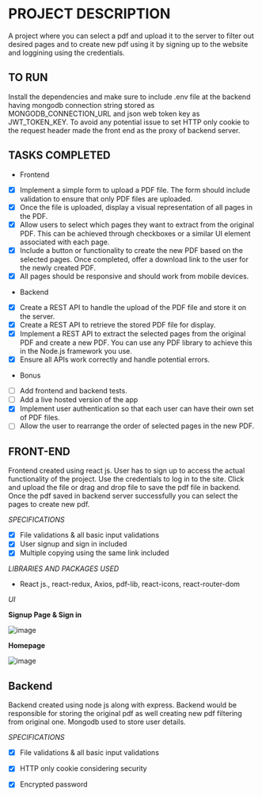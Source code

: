 # PROJECT DESCRIPTION

A project where you can select a pdf and upload it to the server to filter out desired pages and to create new pdf using it by signing up to the website and loggining using the credentials.

## TO RUN

Install the dependencies and make sure to include .env file at the backend having mongodb connection string stored as MONGODB_CONNECTION_URL and json web token key as JWT_TOKEN_KEY. To avoid any potential issue to set HTTP only cookie to the request header made the front end as the proxy of backend server.

## TASKS COMPLETED

* Frontend
- [x] Implement a simple form to upload a PDF file. The form should include validation to ensure that only PDF files are uploaded.
- [x] Once the file is uploaded, display a visual representation of all pages in the PDF.
- [x] Allow users to select which pages they want to extract from the original PDF. This can be achieved through checkboxes or a similar UI element associated with each page.
- [x] Include a button or functionality to create the new PDF based on the selected pages. Once completed, offer a download link to the user for the newly created PDF.
- [x] All pages should be responsive and should work from mobile devices.

* Backend
- [x] Create a REST API to handle the upload of the PDF file and store it on the server.
- [x] Create a REST API to retrieve the stored PDF file for display.
- [x] Implement a REST API to extract the selected pages from the original PDF and create a new PDF. You can use any PDF library to achieve this in the Node.js framework you use.
- [x] Ensure all APIs work correctly and handle potential errors.

* Bonus
- [ ] Add frontend and backend tests.
- [ ] Add a live hosted version of the app
- [x] Implement user authentication so that each user can have their own set of PDF files.
- [ ] Allow the user to rearrange the order of selected pages in the new PDF.

## FRONT-END

Frontend created using react js. User has to sign up to access the actual functionality of the project. Use the credentials to log in to the site. Click and upload the file or drag and drop file to save the pdf file in backend. Once 
the pdf saved in backend server successfully you can select the pages to create new pdf. 

_SPECIFICATIONS_
- [x] File validations & all basic input validations
- [x] User signup and sign in included
- [x] Multiple copying using the same link included

_LIBRARIES AND PACKAGES USED_
* React js., react-redux, Axios, pdf-lib, react-icons, react-router-dom
  
_UI_

**Signup Page & Sign in**

![image](https://github.com/akshaymuraly/vidyalai-task1/assets/145128862/a39eae14-9e67-4739-a654-5281f0977cf5)


**Homepage**

![image](https://github.com/akshaymuraly/vidyalai-task1/assets/145128862/ca3b43e5-d53f-4e8b-af5a-faa13348560a)

## Backend

Backend created using node js along with express. Backend would be responsible for storing the original pdf as well creating new pdf filtering from original one. Mongodb used to store user details.

_SPECIFICATIONS_
- [x] File validations & all basic input validations
- [x] HTTP only cookie considering security
- [x] Encrypted password





